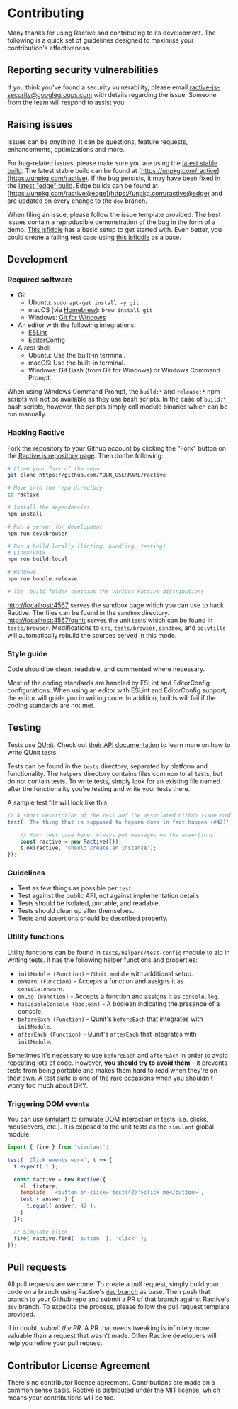 # Contributing

Many thanks for using Ractive and contributing to its development. The following is a quick set of guidelines designed to maximise your contribution's effectiveness.

## Reporting security vulnerabilities

If you think you've found a security vulnerability, please email [ractive-js-security@googlegroups.com](mailto:ractive-js-security@googlegroups.com) with details regarding the issue. Someone from the team will respond to assist you.

## Raising issues

Issues can be _anything_. It can be questions, feature requests, enhancements, optimizations and more.

For bug-related issues, please make sure you are using the [latest stable build](https://unpkg.com/ractive). The latest stable build can be found at [https://unpkg.com/ractive](https://unpkg.com/ractive). If the bug persists, it may have been fixed in the [latest "edge" build](https://unpkg.com/ractive@edge). Edge builds can be found at [https://unpkg.com/ractive@edge](https://unpkg.com/ractive@edge) and are updated on every change to the `dev` branch.

When filing an issue, please follow the issue template provided. The best issues contain a reproducible demonstration of the bug in the form of a demo. [This jsfiddle](https://jsfiddle.net/evschris/wxc00vup/) has a basic setup to get started with. Even better, you could create a failing test case using [this jsfiddle](http://jsfiddle.net/rich_harris/UG7Eq/) as a base.

## Development

### Required software

- Git
	- Ubuntu: `sudo apt-get install -y git`
	- macOS (via [Homebrew](https://brew.sh/)): `brew install git`
	- Windows: [Git for Windows](https://git-scm.com/download/win)
- An editor with the following integrations:
    - [ESLint](http://eslint.org/)
	- [EditorConfig](http://editorconfig.org/)
- A _real_ shell
	- Ubuntu: Use the built-in terminal.
	- macOS: Use the built-in terminal.
	- Windows: Git Bash (from Git for Windows) or Windows Command Prompt.

When using Windows Command Prompt, the `build:*` and `release:*` npm scripts will not be available as they use bash scripts. In the case of `build:*` bash scripts, however, the scripts simply call module binaries which can be run manually.

### Hacking Ractive

Fork the repository to your Github account by clicking the "Fork" button on the [Ractive.js repository page](https://github.com/ractivejs/ractive). Then do the following:

```bash
# Clone your fork of the repo
git clone https://github.com/YOUR_USERNAME/ractive

# Move into the repo directory
cd ractive

# Install the dependencies
npm install

# Run a server for development
npm run dev:browser

# Run a build locally (linting, bundling, testing)
# Linux/Unix
npm run build:local

# Windows
npm run bundle:release

# The .build folder contains the various Ractive distributions
```

[http://localhost:4567](http://localhost:4567) serves the sandbox page which you can use to hack Ractive. The files can be found in the `sandbox` directory. [http://localhost:4567/qunit](http://localhost:4567/qunit) serves the unit tests which can be found in `tests/browser`. Modifications to `src`, `tests/browser`, `sandbox`, and `polyfills` will automatically rebuild the sources served in this mode.

### Style guide

Code should be clean, readable, and commented where necessary.

Most of the coding standards are handled by ESLint and EditorConfig configurations. When using an editor with ESLint and EditorConfig support, the editor will guide you in writing code. In addition, builds will fail if the coding standards are not met.

## Testing

Tests use [QUnit](https://qunitjs.com/). Check out [their API documentation](https://api.qunitjs.com/) to learn more on how to write QUnit tests.

Tests can be found in the `tests` directory, separated by platform and functionality. The `helpers` directory contains files common to all tests, but do not contain tests. To write tests, simply look for an existing file named after the functionality you're testing and write your tests there.

A sample test file will look like this:

```js
// A short description of the test and the associated Github issue number.
test( 'The thing that is supposed to happen does in fact happen (#42)', t => {

    // Your test case here. Always put messages on the assertions.
    const ractive = new Ractive({});
    t.ok(ractive, 'should create an instance');
});
```

### Guidelines

- Test as few things as possible per `test`.
- Test against the public API, not against implementation details.
- Tests should be isolated, portable, and readable.
- Tests should clean up after themselves.
- Tests and assertions should be described properly.

### Utility functions

Utility functions can be found in `tests/helpers/test-config` module to aid in writing tests. It has the following helper functions and properties:

- `initModule (Function)` - `QUnit.module` with additional setup.
- `onWarn (Function)` - Accepts a function and assigns it as `console.onwarn`.
- `onLog (Function)` - Accepts a function and assigns it as `console.log`.
- `hasUsableConsole (boolean)` - A boolean indicating the presence of a console.
- `beforeEach (Function)` - Qunit's `beforeEach` that integrates with `initModule`.
- `afterEach (Function)` - Qunit's `afterEach` that integrates with `initModule`.

Sometimes it's necessary to use `beforeEach` and `afterEach` in order to avoid repeating lots of code. However, **you should try to avoid them** – it prevents tests from being portable and makes them hard to read when they're on their own. A test suite is one of the rare occasions when you shouldn't worry too much about DRY.

### Triggering DOM events

You can use [simulant](https://github.com/rich-harris/simulant) to simulate DOM interaction in tests (i.e. clicks, mouseovers, etc.). It is exposed to the unit tests as the `simulant` global module.

```js
import { fire } from 'simulant';

test( 'Click events work', t => {
  t.expect( 1 );

  const ractive = new Ractive({
    el: fixture,
    template: `<button on-click='test(42)'>click me</button>`,
    test ( answer ) {
      t.equal( answer, 42 );
    }
  });

  // Simulate click
  fire( ractive.find( 'button' ), 'click' );
});
```

## Pull requests

All pull requests are welcome. To create a pull request, simply build your code on a branch using Ractive's [`dev` branch](https://github.com/ractivejs/ractive/tree/dev) as base. Then push that branch to your Github repo and submit a PR of that branch against Ractive's `dev` branch. To expedite the process, please follow the pull request template provided.

If in doubt, *submit the PR*. A PR that needs tweaking is infinitely more valuable than a request that wasn't made. Other Ractive developers will help you refine your pull request.

## Contributor License Agreement

There's no contributor license agreement. Contributions are made on a common sense basis. Ractive is distributed under the [MIT license](../LICENSE.md), which means your contributions will be too.
